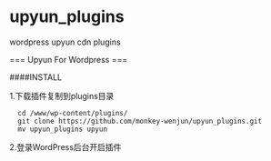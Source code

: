 # upyun_plugins
wordpress upyun cdn plugins

=== Upyun For Wordpress ===     


####INSTALL

1.下载插件复制到plugins目录

      cd /www/wp-content/plugins/
      git clone https://github.com/monkey-wenjun/upyun_plugins.git
      mv upyun_plugins upyun
2.登录WordPress后台开启插件      
